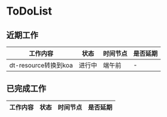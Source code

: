 # ToDoList


## 近期工作

工作内容  | 状态 | 时间节点 | 是否延期
------------ | ------------ | ------------- | -------------
dt-resource转换到koa |  进行中  |  端午前  |  -


## 已完成工作

工作内容  | 状态 | 时间节点 | 是否延期
------------ | ------------ | ------------- | -------------
